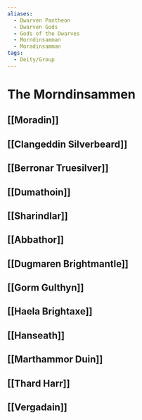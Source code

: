 ```yaml
---
aliases:
  - Dwarven Pantheon
  - Dwarven Gods
  - Gods of the Dwarves
  - Morndinsamman
  - Moradinsamman
tags:
  - Deity/Group
---
```

# The Morndinsammen
## [[Moradin]]
## [[Clangeddin Silverbeard]]
## [[Berronar Truesilver]]
## [[Dumathoin]]
## [[Sharindlar]]
## [[Abbathor]]
## [[Dugmaren Brightmantle]]
## [[Gorm Gulthyn]]
## [[Haela Brightaxe]]
## [[Hanseath]]
## [[Marthammor Duin]]
## [[Thard Harr]]
## [[Vergadain]]